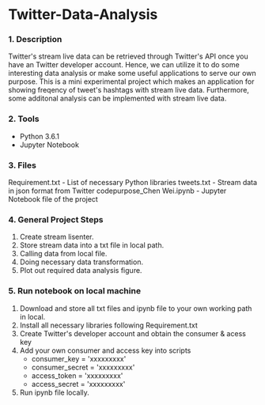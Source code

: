 # Twitter-Data-Analysis

### 1. Description 

Twitter's stream live data can be retrieved through Twitter's API once you have an Twitter developer account. Hence, we can utilize it to do some interesting data analysis or make some useful applications to serve our own purpose. This is a mini experimental project which makes an application for showing freqency of tweet's hashtags with stream live data. Furthermore, some additonal analysis can be implemented with stream live data. 


### 2. Tools

 * Python 3.6.1
 * Jupyter Notebook

### 3. Files
Requirement.txt - List of necessary Python libraries
tweets.txt - Stream data in json format from Twitter
codepurpose_Chen Wei.ipynb - Jupyter Notebook file of the project

### 4. General Project Steps

1. Create stream lisenter.
2. Store stream data into a txt file in local path.
3. Calling data from local file.
4. Doing necessary data transformation.
5. Plot out required data analysis figure.


### 5. Run notebook on local machine

1. Download and store all txt files and ipynb file to your own working path in local.
3. Install all necessary libraries following Requirement.txt
4. Create Twitter's developer account and obtain the consumer & acess key
5. Add your own consumer and access key into scripts
   * consumer_key = 'xxxxxxxxx'
   * consumer_secret = 'xxxxxxxxx' 
   * access_token = 'xxxxxxxxx'
   * access_secret = 'xxxxxxxxx'
6. Run ipynb file locally.
